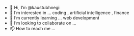 - 👋 Hi, I’m @kaustubhnegi
- 👀 I’m interested in ... coding , artificial intelligence , finance
- 🌱 I’m currently learning ...  web development
- 💞️ I’m looking to collaborate on ...
- 📫 How to reach me ...

<!---
kaustubhnegi/kaustubhnegi is a ✨ special ✨ repository because its `README.md` (this file) appears on your GitHub profile.
You can click the Preview link to take a look at your changes.
--->

